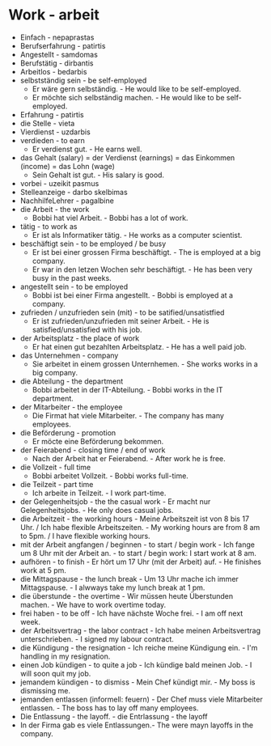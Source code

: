 # Work - arbeit

- Einfach - nepaprastas
- Berufserfahrung - patirtis
-	Angestellt - samdomas
-	Berufstätig - dirbantis
-	Arbeitlos - bedarbis
-	selbstständig sein - be self-employed
    -  Er wäre gern selbständig. - He would like to be self-employed.
    -  Er möchte sich selbständig machen. - He would like to be self-employed.
-	Erfahrung - patirtis
-	die Stelle - vieta
-	Vierdienst - uzdarbis
-	verdieden - to earn
    -  Er verdienst gut. - He earns well.
- das Gehalt (salary) = der Verdienst (earnings) = das Einkommen (income) = das Lohn (wage)
    -  Sein Gehalt ist gut. - His salary is good.
-	vorbei - uzeikit pasmus
-	Stelleanzeige - darbo skelbimas
-	NachhilfeLehrer - pagalbine
- die Arbeit - the work
    -  Bobbi hat viel Arbeit. - Bobbi has a lot of work.
- tätig - to work as
    -  Er ist als Informatiker tätig. - He works as a computer scientist.
- beschäftigt sein - to be employed / be busy
    -  Er ist bei einer grossen Firma beschäftigt. - The is employed at a big company.
    -  Er war in den letzen Wochen sehr beschäftigt. - He has been very busy in the past weeks.
- angestellt sein - to be employed
    -  Bobbi ist bei einer Firma angestellt. - Bobbi is employed at a company.
- zufrieden / unzufrieden sein (mit) - to be satified/unsatistfied
    -  Er ist zufrieden/unzufrieden mit seiner Arbeit. - He is satisfied/unsatisfied with his job.
- der Arbeitsplatz - the place of work
    -  Er hat einen gut bezahlten Arbeitsplatz. - He has a well paid job.
- das Unternehmen - company
    -  Sie arbeitet in einem grossen Unternhemen. - She works works in a big company.
- die Abteilung - the department
    -  Bobbi arbeitet in der IT-Abteilung. - Bobbi works in the IT department.
- der Mitarbeiter - the employee
    -  Die Firmat hat viele Mitarbeiter. - The company has many employees.
- die Beförderung - promotion
    -  Er möcte eine Beförderung bekommen.
- der Feierabend - closing time / end of work
    - Nach der Arbeit hat er Feierabend. - After work he is free.
- die Vollzeit - full time
    -    Bobbi arbeitet Vollzeit. - Bobbi works full-time.
- die Teilzeit - part time
    -    Ich arbeite in Teilzeit. - I work part-time.
-    der Gelegenheitsjob - the the casual work
    -    Er macht nur Gelegenheitsjobs. - He only does casual jobs.
-    die Arbeitzeit - the working hours
    -    Meine Arbeitszeit ist von 8 bis 17 Uhr. / Ich habe flexible Arbeitszeiten. - My working hours are from 8 am to 5pm. / I have flexible working hours.
-    mit der Arbeit angfangen / beginnen - to start / begin work
    -    Ich fange um 8 Uhr mit der Arbeit an. - to start / begin work: I start work at 8 am.
-    aufhören - to finish
    -    Er hört um 17 Uhr (mit der Arbeit) auf. - He finishes work at 5 pm.
-    die Mittagspause - the lunch break
    -    Um 13 Uhr mache ich immer Mittagspause. - I alwways take my lunch break at 1 pm.
-    die überstunde - the overtime
    -    Wir müssen heute Überstunden machen. - We have to work overtime today.
-    frei haben - to be off
    -    Ich have nächste Woche frei. - I am off next week.
-    der Arbeitsvertrag - the labor contract
    -    Ich habe meinen Arbeitsvertrag unterschrieben. - I signed my labour contract.
-    die Kündigung - the resignation
    -    Ich reiche meine Kündigung ein. - I'm handling in my resignation.
-    einen Job kündigen - to quite a job
    -    Ich kündige bald meinen Job. - I will soon quit my job.
-    jemandem kündigen - to dismiss
    -    Mein Chef kündigt mir. - My boss is dismissing me.
-    jemanden entlassen (informell: feuern)
    -     Der Chef muss viele Mitarbeiter entlassen. - The boss has to lay off many employees.
-    Die Entlassung - the layoff.
    -    die Entrlassung - the layoff
-    In der Firma gab es viele Entlassungen.- The were mayn layoffs in the company.
